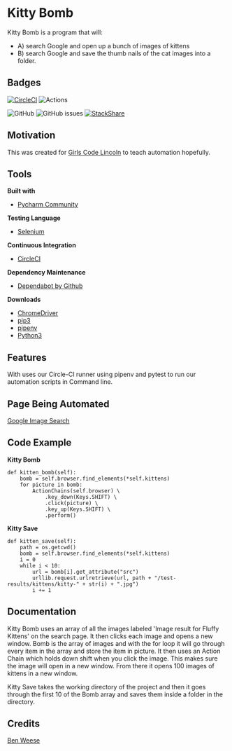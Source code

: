 # Kitty Bomb
Kitty Bomb is a program that will: 
- A) search Google and open up a bunch of images of kittens 
- B) search Google and save the thumb nails of the cat images into a folder.

## Badges
[![CircleCI](https://circleci.com/gh/benweese/kitty-bomb/tree/master.svg?style=shield)](https://circleci.com/gh/benweese/kitty-bomb/tree/master) ![Actions](https://github.com/benweese/kitty-bomb/workflows/Python%20package/badge.svg) 

![GitHub](https://img.shields.io/github/license/benweese/kitty-bomb.svg) ![GitHub issues](https://img.shields.io/github/issues-raw/benweese/kitty-bomb.svg) [![StackShare](http://img.shields.io/badge/tech-stack-0690fa.svg?style=flat)](https://stackshare.io/benweese/python-automation)

## Motivation
This was created for [Girls Code Lincoln](https://girlscodelincoln.com/) to teach automation hopefully.

## Tools
<b>Built with</b>
- [Pycharm Community](https://www.jetbrains.com/pycharm/)

<b>Testing Language</b>
- [Selenium](https://www.seleniumhq.org/)

<b>Continuous Integration</b>
- [CircleCI](https://circleci.com/)

<b>Dependency Maintenance </b>
- [Dependabot by Github](https://dependabot.com/)

<b>Downloads</b>
- [ChromeDriver](https://sites.google.com/a/chromium.org/chromedriver/downloads)
- [pip3](https://pip.pypa.io/en/stable/)
- [pipenv](https://docs.pipenv.org/en/latest/)
- [Python3](https://www.python.org/download/releases/3.0/)


## Features
With uses our Circle-CI runner using pipenv and pytest to run our automation scripts in Command line.

## Page Being Automated
[Google Image Search](https://images.google.com)

## Code Example
<b>Kitty Bomb</b>
```
def kitten_bomb(self):
    bomb = self.browser.find_elements(*self.kittens)
    for picture in bomb:  
        ActionChains(self.browser) \
            .key_down(Keys.SHIFT) \
            .click(picture) \
            .key_up(Keys.SHIFT) \
            .perform()
```
<b>Kitty Save</b>
```
def kitten_save(self):
    path = os.getcwd()
    bomb = self.browser.find_elements(*self.kittens)
    i = 0
    while i < 10:
        url = bomb[i].get_attribute("src")
        urllib.request.urlretrieve(url, path + "/test-results/kittens/kitty-" + str(i) + ".jpg")
        i += 1
```

## Documentation
Kitty Bomb uses an array of all the images labeled 'Image result for Fluffy Kittens' on the search page. It then clicks each image and opens a new window. Bomb is the array of images and with the for loop it will go through every item in the array and store the item in picture. It then uses an Action Chain which holds down shift when you click the image. This makes sure the image will open in a new window. From there it opens 100 images of kittens in a new window.

Kitty Save takes the working directory of the project and then it goes through the first 10 of the Bomb array and saves them inside a folder in the directory. 

## Credits
[Ben Weese](https://benweese.dev)

